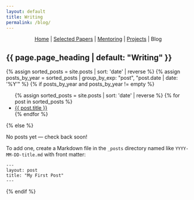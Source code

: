 ```yaml
---
layout: default
title: Writing
permalink: /blog/
---
```


<p align="center">
  <a href="{{ '/' | relative_url }}">Home</a> |
  <a href="{{ '/' | relative_url }}#papers">Selected Papers</a> |
  <a href="{{ '/' | relative_url }}#mentoring">Mentoring</a> |
  <a href="{{ '/' | relative_url }}#projects">Projects</a> |
  <span class="nav-current">Blog</span>
</p>

<h2>{{ page.page_heading | default: "Writing" }}</h2>

{% assign sorted_posts = site.posts | sort: 'date' | reverse %}
{% assign posts_by_year = sorted_posts | group_by_exp: "post", "post.date | date: '%Y'" %}
{% if posts_by_year and posts_by_year != empty %}
  <ul class="blog-archive">
    {% assign sorted_posts = site.posts | sort: 'date' | reverse %}
    {% for post in sorted_posts %}
    <li>
      <a href="{{ post.url | relative_url }}">{{ post.title }}</a>
    </li>
    {% endfor %}
  </ul>
{% else %}
  <div class="blog-empty">
    <p>No posts yet — check back soon!</p>
    <p>
      To add one, create a Markdown file in the <code>_posts</code> directory named like
      <code>YYYY-MM-DD-title.md</code> with front matter:
    </p>
    <pre><code>---
layout: post
title: "My First Post"
---</code></pre>
  </div>
{% endif %}
